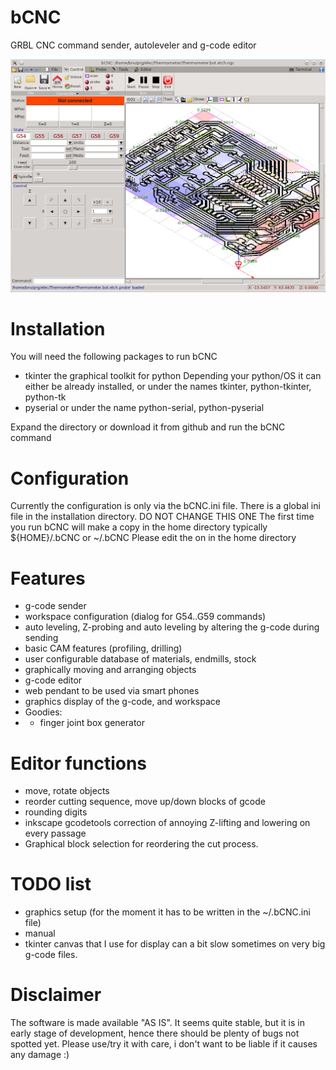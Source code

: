 bCNC
====

GRBL CNC command sender, autoleveler and g-code editor

![bCNC screenshot](https://github.com/vlachoudis/bCNC/blob/master/screenshots/bCNC.png)

# Installation
You will need the following packages to run bCNC
- tkinter the graphical toolkit for python
  Depending your python/OS it can either be already installed,
  or under the names tkinter, python-tkinter, python-tk
- pyserial or under the name python-serial, python-pyserial

Expand the directory or download it from github
and run the bCNC command

# Configuration
Currently the configuration is only via the bCNC.ini file.
There is a global ini file in the installation directory.
DO NOT CHANGE THIS ONE
The first time you run bCNC will make a copy in the home
directory typically ${HOME}/.bCNC  or ~/.bCNC
Please edit the on in the home directory

# Features
- g-code sender
- workspace configuration (dialog for G54..G59 commands)
- auto leveling, Z-probing and auto leveling by altering the g-code during
  sending
- basic CAM features (profiling, drilling)
- user configurable database of materials, endmills, stock
- graphically moving and arranging objects
- g-code editor
- web pendant to be used via smart phones
- graphics display of the g-code, and workspace
- Goodies:
-   - finger joint box generator

# Editor functions
- move, rotate objects
- reorder cutting sequence, move up/down blocks of gcode
- rounding digits
- inkscape gcodetools correction of annoying Z-lifting and lowering on every
  passage
- Graphical block selection for reordering the cut process.

# TODO list
- graphics setup (for the moment it has to be written in the ~/.bCNC.ini file)
- manual
- tkinter canvas that I use for display can a bit slow sometimes on very big
  g-code files.

# Disclaimer
  The software is made available "AS IS". It seems quite stable, but it is in
  early stage of development, hence there should be plenty of bugs not spotted
  yet. Please use/try it with care, i don't want to be liable if it causes any
  damage :)
